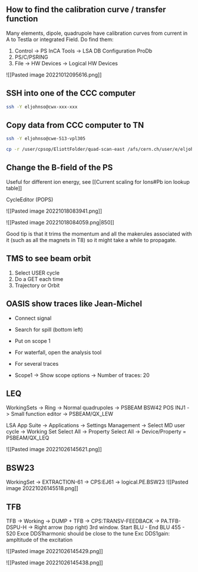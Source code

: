 

## How to find the calibration curve / transfer function

Many elements, dipole, quadrupole have calibration curves from current in A to Testla or integrated Field. Do find them:

1) Control -> PS InCA Tools -> LSA DB Configuration ProDb
2) PS/C/PSRING
3) File -> HW Devices -> Logical HW Devices

![[Pasted image 20221012095616.png]]

## SSH into one of the CCC computer
```bash
ssh -Y eljohnso@cwx-xxx-xxx
```

## Copy data from CCC computer to TN

``` bash
ssh -Y eljohnso@cwe-513-vpl305

cp -r /user/cpsop/EliottFolder/quad-scan-east /afs/cern.ch/user/e/eljohnso
```

## Change the B-field of the PS

Useful for different ion energy, see [[Current scaling for Ions#Pb ion lookup table]]

CycleEditor (POPS)

![[Pasted image 20221018083941.png]]

![[Pasted image 20221018084059.png|850]]

Good tip is that it trims the momentum and all the makerules associated with it (such as all the magnets in T8) so it might take a while to propagate.

## TMS to see beam orbit

1) Select USER cycle
2) Do a GET each time
3) Trajectory or Orbit

## OASIS show traces like Jean-Michel

* Connect signal
* Search for spill (bottom left)
* Put on scope 1
* For waterfall, open the analysis tool

* For several traces
* Scope1 -> Show scope options -> Number of traces: 20

## LEQ

WorkingSets -> Ring -> Normal quadrupoles -> PSBEAM BSW42 POS INJ1 -> Small function editor -> PSBEAM/QX_LEW

LSA App Suite -> Applications -> Settings Management -> Select MD user cycle -> Working Set Select All -> Property Select All -> Device/Property = PSBEAM/QX_LEQ

![[Pasted image 20221026145621.png]]

## BSW23

WorkingSet -> EXTRACTION-61 -> CPS:EJ61 -> logical.PE.BSW23
![[Pasted image 20221026145518.png]]

## TFB

TFB -> Working -> DUMP + TFB -> CPS:TRANSV-FEEDBACK -> PA.TFB-DSPU-H -> Right arrow (top right) 3rd window.
Start BLU - End BLU 455 - 520
Exce DDS1harmonic should be close to the tune
Exc DDS1gain: ampltitude of the excitation

![[Pasted image 20221026145429.png]]

![[Pasted image 20221026145438.png]]

